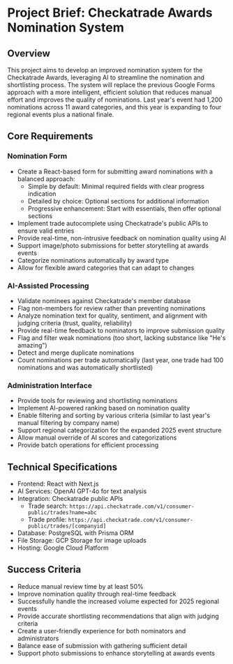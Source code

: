 # Project Brief: Checkatrade Awards Nomination System

## Overview
This project aims to develop an improved nomination system for the Checkatrade Awards, leveraging AI to streamline the nomination and shortlisting process. The system will replace the previous Google Forms approach with a more intelligent, efficient solution that reduces manual effort and improves the quality of nominations. Last year's event had 1,200 nominations across 11 award categories, and this year is expanding to four regional events plus a national finale.

## Core Requirements

### Nomination Form
- Create a React-based form for submitting award nominations with a balanced approach:
  - Simple by default: Minimal required fields with clear progress indication
  - Detailed by choice: Optional sections for additional information
  - Progressive enhancement: Start with essentials, then offer optional sections
- Implement trade autocomplete using Checkatrade's public APIs to ensure valid entries
- Provide real-time, non-intrusive feedback on nomination quality using AI
- Support image/photo submissions for better storytelling at awards events
- Categorize nominations automatically by award type
- Allow for flexible award categories that can adapt to changes

### AI-Assisted Processing
- Validate nominees against Checkatrade's member database
- Flag non-members for review rather than preventing nominations
- Analyze nomination text for quality, sentiment, and alignment with judging criteria (trust, quality, reliability)
- Provide real-time feedback to nominators to improve submission quality
- Flag and filter weak nominations (too short, lacking substance like "He's amazing")
- Detect and merge duplicate nominations
- Count nominations per trade automatically (last year, one trade had 100 nominations and was automatically shortlisted)

### Administration Interface
- Provide tools for reviewing and shortlisting nominations
- Implement AI-powered ranking based on nomination quality
- Enable filtering and sorting by various criteria (similar to last year's manual filtering by company name)
- Support regional categorization for the expanded 2025 event structure
- Allow manual override of AI scores and categorizations
- Provide batch operations for efficient processing

## Technical Specifications
- Frontend: React with Next.js
- AI Services: OpenAI GPT-4o for text analysis
- Integration: Checkatrade public APIs
  - Trade search: `https://api.checkatrade.com/v1/consumer-public/trades?name=abc`
  - Trade profile: `https://api.checkatrade.com/v1/consumer-public/trades/[companyid]`
- Database: PostgreSQL with Prisma ORM
- File Storage: GCP Storage for image uploads
- Hosting: Google Cloud Platform

## Success Criteria
- Reduce manual review time by at least 50%
- Improve nomination quality through real-time feedback
- Successfully handle the increased volume expected for 2025 regional events
- Provide accurate shortlisting recommendations that align with judging criteria
- Create a user-friendly experience for both nominators and administrators
- Balance ease of submission with gathering sufficient detail
- Support photo submissions to enhance storytelling at awards events
